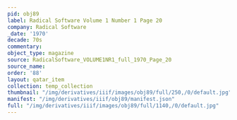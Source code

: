 ```yaml
---
pid: obj89
label: Radical Software Volume 1 Number 1 Page 20
company: Radical Software
_date: '1970'
decade: 70s
commentary: 
object_type: magazine
source: RadicalSoftware_VOLUME1NR1_full_1970_Page_20
source_name: 
order: '88'
layout: qatar_item
collection: temp_collection
thumbnail: "/img/derivatives/iiif/images/obj89/full/250,/0/default.jpg"
manifest: "/img/derivatives/iiif/obj89/manifest.json"
full: "/img/derivatives/iiif/images/obj89/full/1140,/0/default.jpg"
---
```


